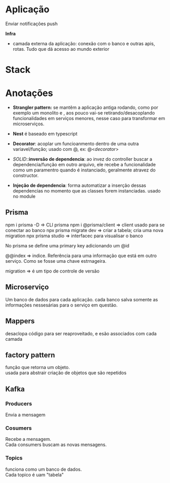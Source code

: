 # Aplicação
  Enviar notificações push

  **Infra**  
  - camada externa da aplicação: conexão com o banco e outras apis, rotas. Tudo que dá acesso ao mundo exterior
# Stack


# Anotações
  - **Strangler pattern:** se mantêm a aplicação antiga rodando, como por exemplo um monolito e , aos pouco vai-se retirando/desacoplando funcionalidades em serviços menores, nesse caso para transformar em microserviços.

  - **Nest** é baseado em typescript

  - **Decorator**: acoplar um funcioanmento dentro de uma outra variavel/função; usado com @, ex: @<*decorator*>

  - *SOLID*::**inversão de dependencia**: ao invez do controller buscar a dependencia/função em outro arquivo, ele recebe a funcionalidade como um paramentro quando é instanciado, geralmente atravez do constructor.

  - **Injeção de dependencia**: forma automatizar a inserção dessas dependencias no momento que as classes forem instanciadas. usado no module

  ## Prisma
  npm i prisma -D => CLI prisma
  npm i @prisma/client => client usado para se conectar ao banco
  npx prisma migrate dev => criar a tabela; cria uma nova migration
  npx prisma studio => interfacec para visualisar o banco


  No prisma se define uma primary key adicionando um @id  

  @@index => indice. Referência para uma informação que está em outro serviço. Como se fosse uma chave estrnageira. 

  migration => é um tipo de controle de versão
  ## Microserviço
  Um banco de dados para cada aplicação.
  cada banco salva somente as informações nessesárias para o serviço em questão.

  ## Mappers
  desaclopa código para ser reaproveitado, e esão associados com cada camada

  ## factory pattern
   função que retorna um objeto.  
   usada para abstrair criação de objetos que são repetidos

   ## Kafka
  ### Producers
  Envia a mensagem 
  ### Cosumers
  Recebe a mensagem.  
  Cada consumers buscam as novas mensagens.  
  ### Topics
  funciona como um banco de dados.  
  Cada topico é uam "tabela"

